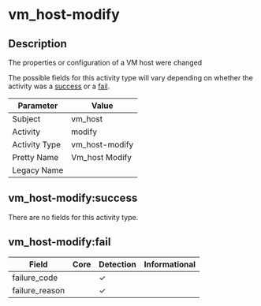 vm_host-modify
==============

Description
-----------
The properties or configuration of a VM host were changed

The possible fields for this activity type will vary depending on whether the activity was a [success](#vm_host-modifysuccess) or a [fail](#vm_host-modifyfail).

| Parameter     | Value          |
| ------------- | -------------- |
| Subject       | vm_host        |
| Activity      | modify         |
| Activity Type | vm_host-modify |
| Pretty Name   | Vm_host Modify |
| Legacy Name   |                |

vm_host-modify:success
----------------------

There are no fields for this activity type.


vm_host-modify:fail
-------------------

| Field          | Core | Detection | Informational |
| -------------- | ---- | --------- | ------------- |
| failure_code   |      | &#10003;  |               |
| failure_reason |      | &#10003;  |               |